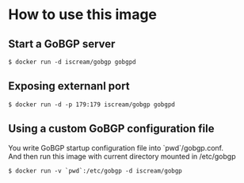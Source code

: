 # How to use this image
## Start a GoBGP server

```
$ docker run -d iscream/gobgp gobgpd
```

## Exposing externanl port

```
$ docker run -d -p 179:179 iscream/gobgp gobgpd
```

## Using a custom GoBGP configuration file
You write GoBGP startup configuration file into \`pwd\`/gobgp.conf.  
And then run this image with current directory mounted in /etc/gobgp

```
$ docker run -v `pwd`:/etc/gobgp -d iscream/gobgp
```

